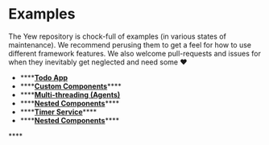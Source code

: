 # Examples

The Yew repository is chock-full of examples \(in various states of maintenance\). We recommend perusing them to get a feel for how to use different framework features. We also welcome pull-requests and issues for when they inevitably get neglected and need some ♥️

* \*\*\*\*[**Todo App**](https://github.com/yewstack/yew/tree/master/examples/todomvc)
* \*\*\*\*[**Custom Components**](https://github.com/yewstack/yew/tree/master/examples/custom_components)\*\*\*\*
* \*\*\*\*[**Multi-threading \(Agents\)**](https://github.com/yewstack/yew/tree/master/examples/multi_thread)
* \*\*\*\*[**Nested Components**](https://github.com/yewstack/yew/tree/master/examples/nested_list)\*\*\*\*
* \*\*\*\*[**Timer Service**](https://github.com/yewstack/yew/tree/master/examples/timer)\*\*\*\*
* \*\*\*\*[**Nested Components**](https://github.com/yewstack/yew/tree/master/examples/nested_list)\*\*\*\*

\*\*\*\*

